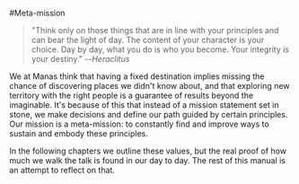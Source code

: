#Meta-mission
>"Think only on those things that are in line with your principles and can bear the light of day. The content of your character is your choice. Day by day, what you do is who you become. Your integrity is your destiny."
> --<cite>Heraclitus</cite>

We at Manas think that having a fixed destination implies missing the chance of discovering places we didn't know about, and that exploring new territory with the right people is a guarantee of results beyond the imaginable. It's because of this that instead of a mission statement set in stone, we make decisions and define our path guided by certain principles. Our mission is a meta-mission: to constantly find and improve ways to sustain and embody these principles.

In the following chapters we outline these values, but the real proof of how much we walk the talk is found in our day to day. The rest of this manual is an attempt to reflect on that.
